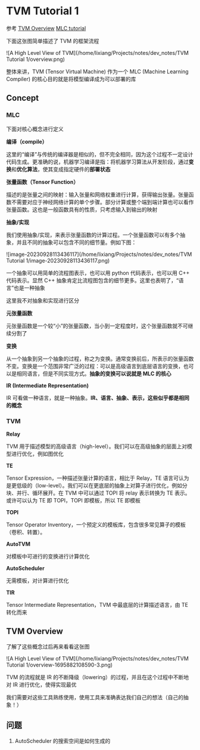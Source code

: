 # TVM Tutorial 1

参考 [TVM Overview](https://tvm.apache.org/docs/tutorial/introduction.html#an-overview-of-tvm-and-model-optimization)  [MLC tutorial](https://mlc.ai/chapter_introduction/index.html)

下面这张图简单描述了 TVM 的框架流程

![A High Level View of TVM](/home/lixiang/Projects/notes/dev_notes/TVM Tutorial 1/overview.png)

整体来讲，TVM (Tensor Virtual Machine) 作为一个 MLC (Machine Learning Compiler) 的核心目的就是将模型编译成为可以部署的库

## Concept

### MLC

下面对核心概念进行定义

**编译（compile）**

这里的“编译”与传统的编译器是相似的，但不完全相同，因为这个过程不一定设计代码生成。更准确的说，机器学习编译是指：将机器学习算法从开发阶段，通过**变换**和**优化算法**，使其变成指定硬件的**部署状态**

**张量函数（Tensor Function）**

描述的是张量之间的映射：输入张量和网络权重进行计算，获得输出张量。张量函数不需要对应于神经网络计算的单个步骤。部分计算或整个端到端计算也可以看作张量函数。这也是一般函数具有的性质，只考虑输入到输出的映射

**抽象/实现**

我们使用抽象/实现，来表示张量函数的计算过程。一个张量函数可以有多个抽象，并且不同的抽象可以包含不同的细节量。例如下图：

![image-20230928113436117](/home/lixiang/Projects/notes/dev_notes/TVM Tutorial 1/image-20230928113436117.png)

一个抽象可以用简单的流程图表示，也可以用 python 代码表示，也可以用 C++ 代码表示。显然 C++ 抽象肯定比流程图包含的细节更多。这里也表明了，“语言”也是一种抽象

这里我不对抽象和实现进行区分

**元张量函数**

元张量函数是一个较“小”的张量函数，当小到一定程度时，这个张量函数就不可继续分割了

**变换**

从一个抽象到另一个抽象的过程，称之为变换。通常变换前后，所表示的张量函数不变。变换是一个范围非常广泛的过程：可以是高级语言到底层语言的变换，也可以是相同语言，但是不同实现方式。**抽象的变换可以说就是 MLC 的核心**

**IR (Intermediate Representation)**

IR 可看做一种语言，就是一种抽象。**IR、语言、抽象、表示，这些似乎都是相同的概念**

### TVM

**Relay**

TVM 用于描述模型的高级语言（high-level）。我们可以在高级抽象的层面上对模型进行优化，例如图优化

**TE**

Tensor Expression，一种描述张量计算的语言，相比于 Relay，TE 语言可认为是更低级的（low-level）。我们可以在更底层的抽象上对算子进行优化，例如分块、并行、循环展开。在 TVM 中可以通过 TOPI 将 relay 表示转换为 TE 表示。或许可以认为 TE 即 TOPI，TOPI 即模板，所以 TE 即模板

**TOPI**

Tensor Operator Inventory，一个预定义的模板库，包含很多常见算子的模板（卷积、转置）。

**AutoTVM**

对模板中可进行的变换进行计算优化

**AutoScheduler**

无需模板，对计算进行优化

**TIR**

Tensor Intermediate Representation，TVM 中最底层的计算描述语言，由 TE 转化而来

## TVM Overview

了解了这些概念过后再来看看这张图

![A High Level View of TVM](/home/lixiang/Projects/notes/dev_notes/TVM Tutorial 1/overview-1695882108590-3.png)

TVM 的流程就是 IR 的不断降级（lowering）的过程，并且在这个过程中不断地对 IR 进行优化，使得实现最优

我们需要对这些工具熟练使用，使用工具来准确表达我们自己的想法（自己的抽象！）

## 问题

1. AutoScheduler 的搜索空间是如何生成的